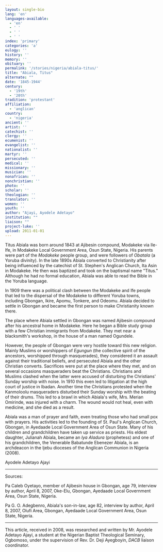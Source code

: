 ```yaml
---
layout: single-bio
lang: 'en'
languages-available:
  - 'en'
  - ' '
  - ' '
  - ' '
index: 'primary'
categories: 'a'
eulogy: ''
history: ''
memory: ''
obituary: ''
permalink: '/stories/nigeria/abiala-titus/'
title: "Abiala, Titus"
alternate: ""
date: '1845-1944'
century:
  - '19th'
  - '20th'
tradition: 'protestant'
affiliation:
  - 'anglican'
country:
  - 'nigeria'
ancient: ''
artist: ''
catechist: ''
clergy: ''
ecumenist: ''
evangelist: ''
nationalist: ''
martyr: ''
persecuted: ''
medical: ''
missionary: ''
musician: ''
nonafrican: ''
nonchristian: ''
photo: ''
scholar: ''
theologian: ''
translator: ''
women: ''
youth: ''
author: "Ajayi, Ayodele Adetayo"
institution: ""
liaison: ""
project-luke: ''
upload: 2011-01-01
---
```




Titus Abiala was born around 1843 at Ajibesin compound, Modakeke via Ile-Ife, in Modakeke Local Government Area, Osun State, Nigeria. His parents were part of the *Modakeke* people group, and were followers of *Obatala* (a Yoruba divinity). In the late 1890s Abiala converted to Christianity after being influenced by the catechist of St. Stephen's Anglican Church, Ita Asin in Modakeke. He then was baptized and took on the baptismal name "Titus." Although he had no formal education, Abiala was able to read the Bible in the Yoruba language.

In 1909 there was a political clash between the Modakeke and Ife people that led to the dispersal of the Modakeke to different Yoruba towns, including Gbongan, Ikire, Apomu, Tonkere, and Odeomu. Abiala decided to settle in Gbongan and became the first person to make Christianity known there.

The place where Abiala settled in Gbongan was named Ajibesin compound after his ancestral home in Modakeke. Here he began a Bible study group with a few Christian immigrants from Modakeke. They met near a blacksmith's workshop, in the house of a man named Ogundele.

However, the people of Gbongan were very hostile toward this new religion. Mainly Muslims or worshippers of *Egungun* (the collective spirit of the ancestors, worshipped through masquerades), they considered it an assault against their traditional beliefs, and persecuted Abiala and the other Christian converts. Sacrifices were put at the place where they met, and on several occasions masqueraders beat the Christians. Christians and Muslims clashed when the latter were accused of disturbing the Christians' Sunday worship with noise. In 1910 this even led to litigation at the high court of justice in Ibadan. Another time the Christians protested when the Kanmoloolu masqueraders disturbed their Sunday worship with the beating of their drums. This led to a brawl in which Abiala's wife, Mrs. Merian Omirinde, was injured with a charm. The wound would not heal, even with medicine, and she died as a result.

Abiala was a man of prayer and faith, even treating those who had small pox with prayers. His activities led to the founding of St. Paul's Anglican Church, Gbongan, in Ayedaade Local Government Area of Osun State. Many of his children and grandchildren have taken up service as priests. His eldest daughter, Julianah Abiala, became an *Iya Aladura* (prophetess) and one of his grandchildren, the Venerable Babatunde Ebenezer Abiala, is an archdeacon in the Ijebu dioceses of the Anglican Communion in Nigeria (2008).

Ayodele Adetayo Ajayi

---

Sources:

Pa Caleb Oyetayo, member of Ajibesin house in Gbongan, age 79, interview by author, April 8, 2007, Oke-Elu, Gbongan, Ayedaade Local Government Area, Osun State, Nigeria.

Pa G. O. Adegbenro, Abiala's son-in-law, age 82, interview by author, April 8, 2007, Olufi Area, Gbongan, Ayedaade Local Government Area, Osun State, Nigeria.

---

This article, received in 2008,
was researched and written by Mr. Ayodele Adetayo
Ajayi, a student at the Nigerian Baptist Theological
Seminary, Ogbomoso, under the supervision of Rev.
Dr. Deji Ayegboyin, *DACB* liaison coordinator.